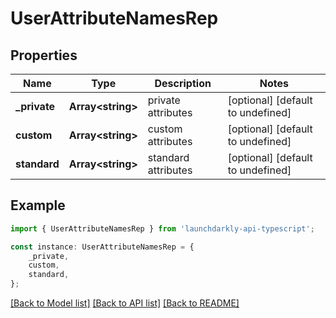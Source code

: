 # UserAttributeNamesRep


## Properties

Name | Type | Description | Notes
------------ | ------------- | ------------- | -------------
**_private** | **Array&lt;string&gt;** | private attributes | [optional] [default to undefined]
**custom** | **Array&lt;string&gt;** | custom attributes | [optional] [default to undefined]
**standard** | **Array&lt;string&gt;** | standard attributes | [optional] [default to undefined]

## Example

```typescript
import { UserAttributeNamesRep } from 'launchdarkly-api-typescript';

const instance: UserAttributeNamesRep = {
    _private,
    custom,
    standard,
};
```

[[Back to Model list]](../README.md#documentation-for-models) [[Back to API list]](../README.md#documentation-for-api-endpoints) [[Back to README]](../README.md)
